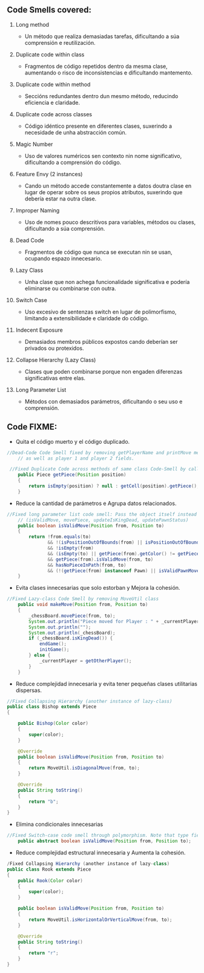 ## Code Smells covered:
1. Long method
    * Un método que realiza demasiadas tarefas, dificultando a súa comprensión e     reutilización.

2. Duplicate code within class
    * Fragmentos de código repetidos dentro da mesma clase, aumentando o risco de inconsistencias e dificultando mantemento.
3. Duplicate code within method
   * Seccións redundantes dentro dun mesmo método, reducindo eficiencia e claridade.
4. Duplicate code across classes
   * Código idéntico presente en diferentes clases, suxerindo a necesidade de unha abstracción común.
5. Magic Number
   * Uso de valores numéricos sen contexto nin nome significativo, dificultando a comprensión do código.
6. Feature Envy (2 instances)
   * Cando un método accede constantemente a datos doutra clase en lugar de operar sobre os seus propios atributos, suxerindo que debería estar na outra clase.
7. Improper Naming
   * Uso de nomes pouco descritivos para variables, métodos ou clases, dificultando a súa comprensión.
8. Dead Code
   * Fragmentos de código que nunca se executan nin se usan, ocupando espazo innecesario.
9.  Lazy Class
    * Unha clase que non achega funcionalidade significativa e podería eliminarse ou combinarse con outra.
10. Switch Case
    * Uso excesivo de sentenzas switch en lugar de polimorfismo, limitando a extensibilidade e claridade do código.
11. Indecent Exposure
    * Demasiados membros públicos expostos cando deberían ser privados ou protexidos.
12. Collapse Hierarchy (Lazy Class)
    * Clases que poden combinarse porque non engaden diferenzas significativas entre elas.
13. Long Parameter List
    * Métodos con demasiados parámetros, dificultando o seu uso e comprensión.



## Code FIXME:
* Quita el código muerto y el código duplicado.
```java
//Dead-Code Code Smell fixed by removing getPlayerName and printMove methods (and also toString of Position),
    // as well as player 1 and player 2 fields.

 //Fixed Duplicate Code across methods of same class Code-Smell by calling isEmpty method
    public Piece getPiece(Position position)
    {
        return isEmpty(position) ? null : getCell(position).getPiece();
    }
```
* Reduce la cantidad de parámetros e Agrupa datos relacionados.
```java
//Fixed long parameter list code smell: Pass the object itself instead of passing its data.
    // (isValidMove, movePiece, updateIsKingDead, updatePawnStatus)
    public boolean isValidMove(Position from, Position to)
    {
        return !from.equals(to)
               && !(isPositionOutOfBounds(from) || isPositionOutOfBounds(to))
               && !isEmpty(from)
               && (isEmpty(to) || getPiece(from).getColor() != getPiece(to).getColor())
               && getPiece(from).isValidMove(from, to)
               && hasNoPieceInPath(from, to)
               && (!(getPiece(from) instanceof Pawn) || isValidPawnMove(from, to));
    }
```
* Evita clases innecesarias que solo estorban y Mejora la cohesión.
```java
//Fixed Lazy-class Code Smell by removing MoveUtil class
    public void makeMove(Position from, Position to)
    {
        _chessBoard.movePiece(from, to);
        System.out.println("Piece moved for Player : " + _currentPlayer);
        System.out.println("");
        System.out.println(_chessBoard);
        if (_chessBoard.isKingDead()) {
            endGame();
            initGame();
        } else {
            _currentPlayer = getOtherPlayer();
        }
    }
```
* Reduce complejidad innecesaria y evita tener pequeñas clases utilitarias dispersas.
```java
//Fixed Collapsing Hierarchy (another instance of lazy-class)
public class Bishop extends Piece
{

    public Bishop(Color color)
    {
        super(color);
    }

    @Override
    public boolean isValidMove(Position from, Position to)
    {
        return MoveUtil.isDiagonalMove(from, to);
    }

    @Override
    public String toString()
    {
        return "b";
    }
}
```
* Elimina condicionales innecesarias
```java
//Fixed Switch-case code smell through polymorphism. Note that type field has also been removed.
    public abstract boolean isValidMove(Position from, Position to);
```
* Reduce complejidad estructural innecesaria y Aumenta la cohesión.
```java
/Fixed Collapsing Hierarchy (another instance of lazy-class)
public class Rook extends Piece
{
    public Rook(Color color)
    {
        super(color);
    }

    public boolean isValidMove(Position from, Position to)
    {
        return MoveUtil.isHorizontalOrVerticalMove(from, to);
    }

    @Override
    public String toString()
    {
        return "r";
    }
}
```